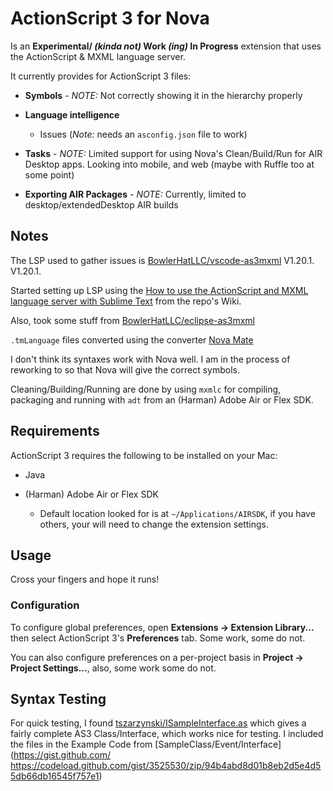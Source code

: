 # ActionScript 3 for Nova

Is an **Experimental/ _(kinda not)_ Work _(ing)_ In Progress** extension that uses the ActionScript & MXML language server.

It currently provides for ActionScript 3 files:

 * **Symbols** - *NOTE:* Not correctly showing it in the hierarchy properly

 * **Language intelligence**
   * Issues (*Note:* needs an `asconfig.json` file to work)

 * **Tasks** -  *NOTE:* Limited support for using Nova's Clean/Build/Run for AIR Desktop apps. Looking into mobile, and web (maybe with Ruffle too at some point)

 * **Exporting AIR Packages** - *NOTE:* Currently, limited to desktop/extendedDesktop AIR builds

## Notes

The LSP used to gather issues is [BowlerHatLLC/vscode-as3mxml](https://github.com/BowlerHatLLC/vscode-as3mxml) V1.20.1. V1.20.1.

Started setting up LSP using the [How to use the ActionScript and MXML language server with Sublime Text](https://github.com/BowlerHatLLC/vscode-as3mxml/wiki/How-to-use-the-ActionScript-and-MXML-language-server-with-Sublime-Text) from the repo's Wiki.

Also, took some stuff from [BowlerHatLLC/eclipse-as3mxml](https://github.com/BowlerHatLLC/eclipse-as3mxml/blob/master/language-configurations/actionscript.configuration.json)

`.tmLanguage` files converted using the converter [Nova Mate](https://github.com/gredman/novamate)

I don't think its syntaxes work with Nova well. I am in the process of reworking to so that Nova will give the correct symbols.

Cleaning/Building/Running are done by using `mxmlc` for compiling, packaging and running with `adt` from an (Harman) Adobe Air or Flex SDK.

## Requirements

ActionScript 3 requires the following to be installed on your Mac:

* Java

* (Harman) Adobe Air or Flex SDK

  * Default location looked for is at `~/Applications/AIRSDK`, if you have others, your will need to change the extension settings.

## Usage

Cross your fingers and hope it runs!

### Configuration

To configure global preferences, open **Extensions → Extension Library...** then select ActionScript 3's **Preferences** tab. Some work, some do not.

You can also configure preferences on a per-project basis in **Project → Project Settings...**, also, some work some do not.

## Syntax Testing

For quick testing, I found [tszarzynski/ISampleInterface.as](https://gist.github.com/tszarzynski/3525530) which gives a fairly complete AS3 Class/Interface, which works nice for testing.
I included the files in the Example Code from [SampleClass/Event/Interface](https://gist.github.com/
https://codeload.github.com/gist/3525530/zip/94b4abd8d01b8eb2d5e4d55db66db16545f757e1)